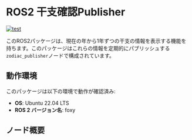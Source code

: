 # ROS2 干支確認Publisher
[![test](https://github.com/NaokiMaruyama978/mypkg/actions/workflows/test.yml/badge.svg)](https://github.com/NaokiMaruyama978/mypkg/actions/workflows/test.yml)

このROS2パッケージは、現在の年から1年ずつの干支の情報を表示する機能を持ちます。このパッケージはこれらの情報を定期的にパブリッシュする`zodiac_publisher`ノードで構成されています。

## 動作環境

このパッケージは以下の環境で動作が確認済み:
- **OS**: Ubuntu 22.04 LTS
- **ROS 2 バージョン名**: foxy

## ノード概要
